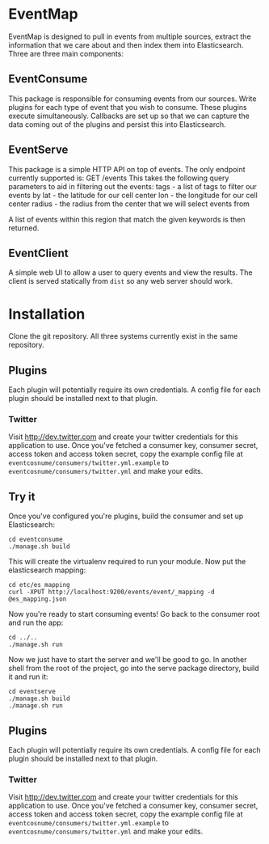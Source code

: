 # EventMap

EventMap is designed to pull in events from multiple sources, extract
the information that we care about and then index them into Elasticsearch.
Three are three main components:

## EventConsume

This package is responsible for consuming events from our sources. Write
plugins for each type of event that you wish to consume. These plugins
execute simultaneously. Callbacks are set up so that we can capture the
data coming out of the plugins and persist this into Elasticsearch.

## EventServe

This package is a simple HTTP API on top of events. The only endpoint
currently supported is:
    GET /events
This takes the following query parameters to aid in filtering out the
events:
    tags - a list of tags to filter our events by
    lat - the latitude for our cell center
    lon - the longitude for our cell center
    radius - the radius from the center that we will select events from

A list of events within this region that match the given keywords is
then returned.

## EventClient

A simple web UI to allow a user to query events and view the results.
The client is served statically from `dist` so any web server should work. 

# Installation

Clone the git repository. All three systems currently exist in the same
repository. 

## Plugins

Each plugin will potentially require its own credentials. A config file
for each plugin should be installed next to that plugin.

### Twitter

Visit http://dev.twitter.com and create your twitter credentials for this
application to use. Once you've fetched a consumer key, consumer secret,
access token and access token secret, copy the example config file at
`eventcosnume/consumers/twitter.yml.example` to `eventcosnume/consumers/twitter.yml`
and make your edits.

## Try it

Once you've configured you're plugins, build the consumer and set up Elasticsearch:

```
cd eventconsume
./manage.sh build
```

This will create the virtualenv required to run your module. Now put
the elasticsearch mapping:

```
cd etc/es_mapping
curl -XPUT http://localhost:9200/events/event/_mapping -d @es_mapping.json
```

Now you're ready to start consuming events! Go back to the consumer root
and run the app:

```
cd ../..
./manage.sh run
```

Now we just have to start the server and we'll be good to go. In another
shell from the root of the project, go into the serve package directory,
build it and run it:

```
cd eventserve
./manage.sh build
./manage.sh run
```

## Plugins

Each plugin will potentially require its own credentials. A config file
for each plugin should be installed next to that plugin.

### Twitter

Visit http://dev.twitter.com and create your twitter credentials for this
application to use. Once you've fetched a consumer key, consumer secret,
access token and access token secret, copy the example config file at
`eventcosnume/consumers/twitter.yml.example` to `eventcosnume/consumers/twitter.yml`
and make your edits.


